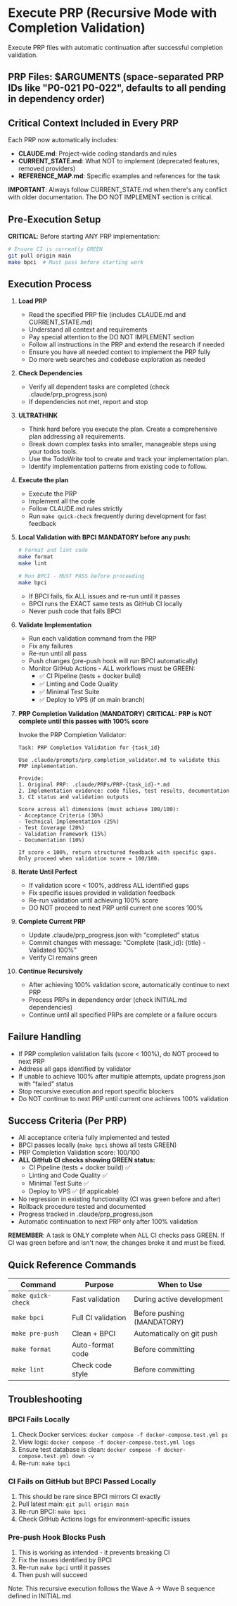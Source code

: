 # Execute PRP (Recursive Mode with Completion Validation)

Execute PRP files with automatic continuation after successful completion validation.

## PRP Files: $ARGUMENTS (space-separated PRP IDs like "P0-021 P0-022", defaults to all pending in dependency order)

## Critical Context Included in Every PRP

Each PRP now automatically includes:
- **CLAUDE.md**: Project-wide coding standards and rules
- **CURRENT_STATE.md**: What NOT to implement (deprecated features, removed providers)
- **REFERENCE_MAP.md**: Specific examples and references for the task

**IMPORTANT**: Always follow CURRENT_STATE.md when there's any conflict with older documentation. The DO NOT IMPLEMENT section is critical.

## Pre-Execution Setup

**CRITICAL**: Before starting ANY PRP implementation:
```bash
# Ensure CI is currently GREEN
git pull origin main
make bpci  # Must pass before starting work
```

## Execution Process

1. **Load PRP**
   - Read the specified PRP file (includes CLAUDE.md and CURRENT_STATE.md)
   - Understand all context and requirements
   - Pay special attention to the DO NOT IMPLEMENT section
   - Follow all instructions in the PRP and extend the research if needed
   - Ensure you have all needed context to implement the PRP fully
   - Do more web searches and codebase exploration as needed

2. **Check Dependencies**
   - Verify all dependent tasks are completed (check .claude/prp_progress.json)
   - If dependencies not met, report and stop

3. **ULTRATHINK**
   - Think hard before you execute the plan. Create a comprehensive plan addressing all requirements.
   - Break down complex tasks into smaller, manageable steps using your todos tools.
   - Use the TodoWrite tool to create and track your implementation plan.
   - Identify implementation patterns from existing code to follow.

4. **Execute the plan**
   - Execute the PRP
   - Implement all the code
   - Follow CLAUDE.md rules strictly
   - Run `make quick-check` frequently during development for fast feedback

5. **Local Validation with BPCI**
   **MANDATORY before any push:**
   ```bash
   # Format and lint code
   make format
   make lint
   
   # Run BPCI - MUST PASS before proceeding
   make bpci
   ```
   - If BPCI fails, fix ALL issues and re-run until it passes
   - BPCI runs the EXACT same tests as GitHub CI locally
   - Never push code that fails BPCI

6. **Validate Implementation**
   - Run each validation command from the PRP
   - Fix any failures
   - Re-run until all pass
   - Push changes (pre-push hook will run BPCI automatically)
   - Monitor GitHub Actions - ALL workflows must be GREEN:
     - ✅ CI Pipeline (tests + docker build)
     - ✅ Linting and Code Quality
     - ✅ Minimal Test Suite
     - ✅ Deploy to VPS (if on main branch)

6. **PRP Completion Validation (MANDATORY)**
   **CRITICAL: PRP is NOT complete until this passes with 100% score**
   
   Invoke the PRP Completion Validator:
   ```
   Task: PRP Completion Validation for {task_id}
   
   Use .claude/prompts/prp_completion_validator.md to validate this PRP implementation.
   
   Provide:
   1. Original PRP: .claude/PRPs/PRP-{task_id}-*.md
   2. Implementation evidence: code files, test results, documentation
   3. CI status and validation outputs
   
   Score across all dimensions (must achieve 100/100):
   - Acceptance Criteria (30%)
   - Technical Implementation (25%) 
   - Test Coverage (20%)
   - Validation Framework (15%)
   - Documentation (10%)
   
   If score < 100%, return structured feedback with specific gaps.
   Only proceed when validation score = 100/100.
   ```

7. **Iterate Until Perfect**
   - If validation score < 100%, address ALL identified gaps
   - Fix specific issues provided in validation feedback  
   - Re-run validation until achieving 100% score
   - DO NOT proceed to next PRP until current one scores 100%

8. **Complete Current PRP**
   - Update .claude/prp_progress.json with "completed" status
   - Commit changes with message: "Complete {task_id}: {title} - Validated 100%"
   - Verify CI remains green

9. **Continue Recursively**
   - After achieving 100% validation score, automatically continue to next PRP
   - Process PRPs in dependency order (check INITIAL.md dependencies)
   - Continue until all specified PRPs are complete or a failure occurs

## Failure Handling
- If PRP completion validation fails (score < 100%), do NOT proceed to next PRP
- Address all gaps identified by validator
- If unable to achieve 100% after multiple attempts, update progress.json with "failed" status
- Stop recursive execution and report specific blockers
- Do NOT continue to next PRP until current one achieves 100% validation

## Success Criteria (Per PRP)
- All acceptance criteria fully implemented and tested
- BPCI passes locally (`make bpci` shows all tests GREEN)
- PRP Completion Validation score: 100/100
- **ALL GitHub CI checks showing GREEN status:**
  - CI Pipeline (tests + docker build) ✅
  - Linting and Code Quality ✅
  - Minimal Test Suite ✅
  - Deploy to VPS ✅ (if applicable)
- No regression in existing functionality (CI was green before and after)
- Rollback procedure tested and documented
- Progress tracked in .claude/prp_progress.json
- Automatic continuation to next PRP only after 100% validation

**REMEMBER**: A task is ONLY complete when ALL CI checks pass GREEN. If CI was green before and isn't now, the changes broke it and must be fixed.

## Quick Reference Commands

| Command | Purpose | When to Use |
|---------|---------|-------------|
| `make quick-check` | Fast validation | During active development |
| `make bpci` | Full CI validation | Before pushing (MANDATORY) |
| `make pre-push` | Clean + BPCI | Automatically on git push |
| `make format` | Auto-format code | Before committing |
| `make lint` | Check code style | Before committing |

## Troubleshooting

### BPCI Fails Locally
1. Check Docker services: `docker compose -f docker-compose.test.yml ps`
2. View logs: `docker compose -f docker-compose.test.yml logs`
3. Ensure test database is clean: `docker compose -f docker-compose.test.yml down -v`
4. Re-run: `make bpci`

### CI Fails on GitHub but BPCI Passed Locally
1. This should be rare since BPCI mirrors CI exactly
2. Pull latest main: `git pull origin main`
3. Re-run BPCI: `make bpci`
4. Check GitHub Actions logs for environment-specific issues

### Pre-push Hook Blocks Push
1. This is working as intended - it prevents breaking CI
2. Fix the issues identified by BPCI
3. Re-run `make bpci` until it passes
4. Then push will succeed

Note: This recursive execution follows the Wave A → Wave B sequence defined in INITIAL.md